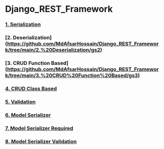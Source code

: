 # Django_REST_Framework

### [1. Serialization](https://github.com/MdAfsarHossain/Django_REST_Framework/tree/main/1.%20Serialization/gs1)
### [2. Deserialization] (https://github.com/MdAfsarHossain/Django_REST_Framework/tree/main/2.%20Deserialization/gs2)
### [3. CRUD Function Based] (https://github.com/MdAfsarHossain/Django_REST_Framework/tree/main/3.%20CRUD%20Function%20Based/gs3)
### [4. CRUD Class Based](https://github.com/MdAfsarHossain/Django_REST_Framework/tree/main/4.%20CRUD%20Class%20Based/gs4)
### [5. Validation](https://github.com/MdAfsarHossain/Django_REST_Framework/tree/main/5.%20Validation/gs5)
### [6. Model Serializer](https://github.com/MdAfsarHossain/Django_REST_Framework/tree/main/6.%20Model%20Serializer/gs6)
### [7. Model Serializer Required](https://github.com/MdAfsarHossain/Django_REST_Framework/tree/main/7.%20Model%20Serializer%20Required/gs7)
### [8. Model Serializer Validation](https://github.com/MdAfsarHossain/Django_REST_Framework/tree/main/8.%20Model%20Serializer%20Validation/gs8)